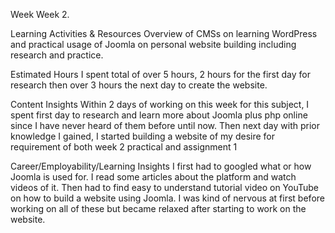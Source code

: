 Week
	Week 2.

Learning Activities & Resources
	Overview of CMSs on learning WordPress and practical usage of Joomla on personal website building including research and practice.

Estimated Hours
	I spent total of over 5 hours, 2 hours for the first day for research then over 3 hours the next day to create the website.

Content Insights
	Within 2 days of working on this week for this subject, I spent first day to research and learn more about Joomla plus php online since I have never heard of them before until now. Then next day with prior knowledge I gained, I started building a website of my desire for requirement of both week 2 practical and assignment 1

Career/Employability/Learning Insights
	I first had to googled what or how Joomla is used for. I read some articles about the platform and watch videos of it. Then had to find easy to understand tutorial video on YouTube on how to build a website using Joomla. I was kind of nervous at first before working on all of these but became relaxed after starting to work on the website.
